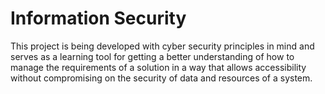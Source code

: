 # Information Security
This project is being developed with cyber security principles in mind and serves as a learning tool for getting a better understanding of how to manage the requirements of a solution in a way that allows accessibility without compromising on the security of data and resources of a system.